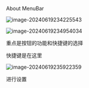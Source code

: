 About MenuBar

![image-20240619234225543](C:\Users\LuoQiu\AppData\Roaming\Typora\typora-user-images\image-20240619234225543.png)

![image-20240619234954034](C:\Users\LuoQiu\AppData\Roaming\Typora\typora-user-images\image-20240619234954034.png)

重点是按钮的功能和快捷键的选择

快捷键是在这里

![image-20240619235922359](C:\Users\LuoQiu\AppData\Roaming\Typora\typora-user-images\image-20240619235922359.png)

进行设置


